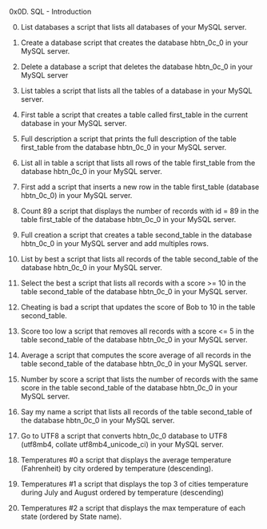 0x0D. SQL - Introduction

0. List databases
a script that lists all databases of your MySQL server.

1. Create a database
script that creates the database hbtn_0c_0 in your MySQL server.

2. Delete a database
a script that deletes the database hbtn_0c_0 in your MySQL server

3. List tables
a script that lists all the tables of a database in your MySQL server.

4. First table
a script that creates a table called first_table in the current database in your MySQL server.

5. Full description
 a script that prints the full description of the table first_table from the database hbtn_0c_0 in your MySQL server.

6. List all in table
a script that lists all rows of the table first_table from the database hbtn_0c_0 in your MySQL server.

7. First add
a script that inserts a new row in the table first_table (database hbtn_0c_0) in your MySQL server.

8. Count 89
a script that displays the number of records with id = 89 in the table first_table of the database hbtn_0c_0 in your MySQL server.

9. Full creation
a script that creates a table second_table in the database hbtn_0c_0 in your MySQL server and add multiples rows.

10. List by best
a script that lists all records of the table second_table of the database hbtn_0c_0 in your MySQL server.

11. Select the best
a script that lists all records with a score >= 10 in the table second_table of the database hbtn_0c_0 in your MySQL server.

12. Cheating is bad
a script that updates the score of Bob to 10 in the table second_table.

13. Score too low
a script that removes all records with a score <= 5 in the table second_table of the database hbtn_0c_0 in your MySQL server.

14. Average
 a script that computes the score average of all records in the table second_table of the database hbtn_0c_0 in your MySQL server.

15. Number by score
a script that lists the number of records with the same score in the table second_table of the database hbtn_0c_0 in your MySQL server.

16. Say my name
a script that lists all records of the table second_table of the database hbtn_0c_0 in your MySQL server.

17. Go to UTF8
a script that converts hbtn_0c_0 database to UTF8 (utf8mb4, collate utf8mb4_unicode_ci) in your MySQL server.

18. Temperatures #0
 a script that displays the average temperature (Fahrenheit) by city ordered by temperature (descending).

19. Temperatures #1
a script that displays the top 3 of cities temperature during July and August ordered by temperature (descending)

20. Temperatures #2
a script that displays the max temperature of each state (ordered by State name).
